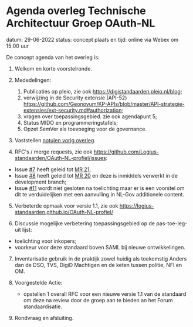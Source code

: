# Agenda overleg Technische Architectuur Groep OAuth-NL

datum: 29-06-2022
status: concept
plaats en tijd: online via Webex om 15:00 uur



De concept agenda van het overleg is:
1. Welkom en korte voorstelronde.
2. Mededelingen:
   1. Publicaties op pleio, zie ook https://digistandaarden.pleio.nl/blog;
   2. verwijzing in de Security extensie (API-52) https://github.com/Geonovum/KP-APIs/blob/master/API-strategie-extensies/ext-security.md#authorization;
   3. vragen over toepassingsgebied. zie ook agendapunt 5;
   4. Status MIDO en programmeringstafels;
   5. Opzet SemVer als toevoeging voor de governance.
   
3. Vaststellen [notulen vorig overleg](https://github.com/Logius-standaarden/OAuth-NL_Vergaderstukken/blob/main/20211222/Verslag.md).

4.	RFC's / merge requests, zie ook  https://github.com/Logius-standaarden/OAuth-NL-profiel/issues:
   - Issue [#7](https://github.com/Logius-standaarden/OAuth-NL-profiel/issues/7) heeft geleid tot [MR 21](https://github.com/Logius-standaarden/OAuth-NL-profiel/pull/21);
   - Issue [#8](https://github.com/Logius-standaarden/OAuth-NL-profiel/issues/8) heeft geleid tot [MR 20](https://github.com/Logius-standaarden/OAuth-NL-profiel/pull/20) en deze is inmiddels verwerkt in de development branch;
   - Issue [#11](https://github.com/Logius-standaarden/OAuth-NL-profiel/issues/1) wordt niet gesloten na toelichting maar er is een voorstel om dit te verduidelijken met een aanvulling in NL-Gov additionele content.

5.	Verbeterde opmaak voor versie 1.1, zie ook https://logius-standaarden.github.io/OAuth-NL-profiel/

6.	Discussie mogelijke verbetering toepassingsgebied op de pas-toe-leg-uit lijst:
   - toelichting voor inkopers;
   - voorkeur voor deze standaard boven SAML bij nieuwe ontwikkelingen.

7.	Inventarisatie gebruik in de praktijk zowel huidig als toekomstig Anders dan de DSO, TVS, DigiD Machtigen en de keten tussen politie, NFI en OM.

8. Voorgestelde Actie: 
   - opstellen 1 overall RFC voor een nieuwe versie 1.1 van de standaard om deze na review door de groep aan te bieden an het Forum standaardisatie. 

9. Rondvraag en afsluiting.




